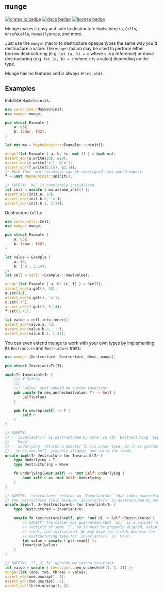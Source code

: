 # `munge`

[![crates.io badge]][crates.io] [![docs badge]][docs] [![license badge]][license]

[crates.io badge]: https://img.shields.io/crates/v/munge.svg
[crates.io]: https://crates.io/crates/munge
[docs badge]: https://img.shields.io/docsrs/munge
[docs]: https://docs.rs/munge
[license badge]: https://img.shields.io/badge/license-MIT-blue.svg
[license]: https://github.com/rkyv/munge/blob/master/LICENSE

Munge makes it easy and safe to destructure `MaybeUninit`s, `Cell`s,
`UnsafeCell`s, `ManuallyDrop`s, and more.

Just use the `munge!` macro to destructure opaque types the same way you'd
destructure a value. The `munge!` macro may be used to perform either borrow
destructuring (e.g. `let (a, b) = c` where `c` is a reference) or move
destructuring (e.g. `let (a, b) = c` where `c` is a value) depending on the
type.

Munge has no features and is always `#![no_std]`.

## Examples

Initialize `MaybeUninit`s:

```rust
use core::mem::MaybeUninit;
use munge::munge;

pub struct Example {
    a: u32,
    b: (char, f32),
}

let mut mu = MaybeUninit::<Example>::uninit();

munge!(let Example { a, b: (c, mut f) } = &mut mu);
assert_eq!(a.write(10), &10);
assert_eq!(c.write('x'), &'x');
assert_eq!(f.write(3.14), &3.14);
// Note that `mut` bindings can be reassigned like you'd expect:
f = &mut MaybeUninit::uninit();

// SAFETY: `mu` is completely initialized.
let init = unsafe { mu.assume_init() };
assert_eq!(init.a, 10);
assert_eq!(init.b.0, 'x');
assert_eq!(init.b.1, 3.14);
```

Destructure `Cell`s:

```rust
use core::cell::Cell;
use munge::munge;

pub struct Example {
    a: u32,
    b: (char, f32),
}

let value = Example {
    a: 10,
    b: ('x', 3.14),
};
let cell = Cell::<Example>::new(value);

munge!(let Example { a, b: (c, f) } = &cell);
assert_eq!(a.get(), 10);
a.set(42);
assert_eq!(c.get(), 'x');
c.set('!');
assert_eq!(f.get(), 3.14);
f.set(1.41);

let value = cell.into_inner();
assert_eq!(value.a, 42);
assert_eq!(value.b.0, '!');
assert_eq!(value.b.1, 1.41);
```

You can even extend munge to work with your own types by implementing its
`Destructure` and `Restructure` traits:

```rust
use munge::{Destructure, Restructure, Move, munge};

pub struct Invariant<T>(T);

impl<T> Invariant<T> {
    /// # Safety
    ///
    /// `value` must uphold my custom invariant.
    pub unsafe fn new_unchecked(value: T) -> Self {
        Self(value)
    }

    pub fn unwrap(self) -> T {
        self.0
    }
}

// SAFETY:
// - `Invariant<T>` is destructured by move, so its `Destructuring` type is
//   `Move`.
// - `underlying` returns a pointer to its inner type, so it is guaranteed
//   to be non-null, properly aligned, and valid for reads.
unsafe impl<T> Destructure for Invariant<T> {
    type Underlying = T;
    type Destructuring = Move;

    fn underlying(&mut self) -> *mut Self::Underlying {
        &mut self.0 as *mut Self::Underlying
    }
}

// SAFETY: `restructure` returns an `Invariant<U>` that takes ownership of
// the restructured field because `Invariant<T>` is destructured by move.
unsafe impl<T, U> Restructure<U> for Invariant<T> {
    type Restructured = Invariant<U>;

    unsafe fn restructure(&self, ptr: *mut U) -> Self::Restructured {
        // SAFETY: The caller has guaranteed that `ptr` is a pointer to a
        // subfield of some `T`, so it must be properly aligned, valid for
        // reads, and initialized. We may move the fields because the
        // destructuring type for `Invariant<T>` is `Move`.
        let value = unsafe { ptr.read() };
        Invariant(value)
    }
}

// SAFETY: `(1, 2, 3)` upholds my custom invariant.
let value = unsafe { Invariant::new_unchecked((1, 2, 3)) };
munge!(let (one, two, three) = value);
assert_eq!(one.unwrap(), 1);
assert_eq!(two.unwrap(), 2);
assert_eq!(three.unwrap(), 3);
```
